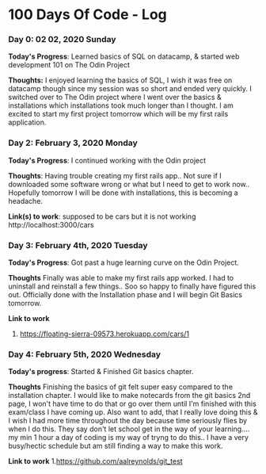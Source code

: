 # 100 Days Of Code - Log

### Day 0: 02 02, 2020 Sunday

**Today's Progress**: Learned basics of SQL on datacamp, & started web development 101 on The Odin Project

**Thoughts:** I enjoyed learning the basics of SQL, I wish it was free on datacamp though since my session was so short and ended very quickly. I switched over to The Odin project where I went over the basics & installations which installations took much longer than I thought. I am excited to start my first project tomorrow which will be my first rails application.

### Day 2: February 3, 2020 Monday


**Today's Progress**: I continued working with the Odin project

**Thoughts**: Having trouble creating my first rails app.. Not sure if I downloaded some software wrong or what but I need to get to work now.. Hopefully tomorrow I will be done with installations, this is becoming a headache.

**Link(s) to work**: supposed to be cars but it is not working http://localhost:3000/cars 


### Day 3: February 4th, 2020 Tuesday

**Today's Progress**: Got past a huge learning curve on the Odin Project.

**Thoughts** Finally was able to make my first rails app worked. I had to uninstall and reinstall a few things.. Soo so happy to finally have figured this out. Officially done with the Installation phase and I will begin Git Basics tomorrow.

**Link to work**
1. https://floating-sierra-09573.herokuapp.com/cars/1

### Day 4: February 5th, 2020 Wednesday

**Today's progress**: Started & Finished Git basics chapter.

**Thoughts** Finishing the basics of git felt super easy compared to the installation chapter. I would like to make notecards from the git basics 2nd page, I won't have time to do that or go over them until I'm finished with this exam/class I have coming up. Also want to add, that I really love doing this & I wish I had more time throughout the day because time seriously flies by when I do this. They say don't let school get in the way of your learning.... my min 1 hour a day of coding is my way of tryng to do this.. I have a very busy/hectic schedule but am still finding a way to make this work.

**Link to work**
1.https://github.com/aalreynolds/git_test
